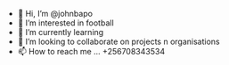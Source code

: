 - 👋 Hi, I’m @johnbapo
- 👀 I’m interested in football
- 🌱 I’m currently learning 
- 💞️ I’m looking to collaborate on projects n organisations
- 📫 How to reach me ...
+256708343534
<!---
johnbapo/johnbapo is a ✨ special ✨ repository because its `README.md` (this file) appears on your GitHub profile.
You can click the Preview link to take a look at your changes.
--->
